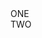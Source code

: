  <DraggableGrid isDraggable isResizable >
    <div style = {{ background: 'blue'}}>ONE</div>
    <div style = {{ background: 'red'}}>TWO</div>
 </DraggableGrid>